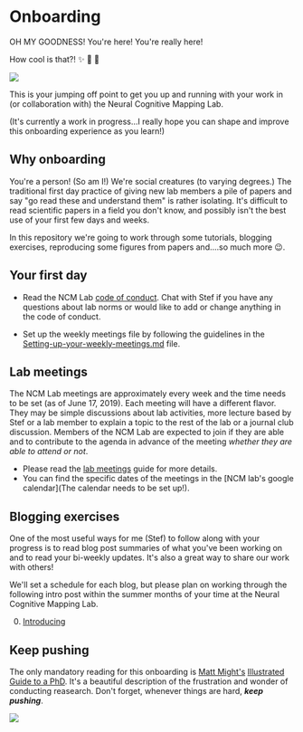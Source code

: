 # Onboarding

OH MY GOODNESS! You're here! You're really here!

How cool is that?! :sparkles: :balloon: :cake:

![](https://media.giphy.com/media/wAVA7WdV2jita/giphy.gif)

This is your jumping off point to get you up and running with your work in (or collaboration with) the Neural Cognitive Mapping Lab.

(It's currently a work in progress...I really hope you can shape and improve this onboarding experience as you learn!)

## Why onboarding

You're a person! (So am I!) We're social creatures (to varying degrees.) The traditional first day practice of giving new lab members a pile of papers and say "go read these and understand them" is rather isolating. It's difficult to read scientific papers in a field you don't know, and possibly isn't the best use of your first few days and weeks.

In this repository we're going to work through some tutorials, blogging exercises, reproducing some figures from papers and....so much more :wink:.

## Your first day

* Read the NCM Lab [code of conduct](https://github.com/NCMlab/Onboarding/blob/master/CODE_OF_CONDUCT.md). Chat with Stef if you have any questions about lab norms or would like to add or change anything in the code of conduct.

* Set up the weekly meetings file by following the guidelines in the [Setting-up-your-weekly-meetings.md](https://github.com/NCMlab/Onboarding/blob/master/Setting-up-your-weekly-meetings.md) file.

## Lab meetings

The NCM Lab meetings are approximately every week and the time needs to be set (as of June 17, 2019). Each meeting will have a different flavor. They may be simple discussions about lab activities, more lecture based by Stef or a lab member to explain a topic to the rest of the lab or a journal club discussion.
Members of the NCM Lab are expected to join if they are able and to contribute to the agenda in advance of the meeting *whether they are able to attend or not*.

* Please read the [lab meetings](Lab-meetings.md) guide for more details.
* You can find the specific dates of the meetings in the [NCM lab's google calendar](The calendar needs to be set up!).

## Blogging exercises

One of the most useful ways for me (Stef) to follow along with your progress is to read blog post summaries of what you've been working on and to read your bi-weekly updates. It's also a great way to share our work with others!

We'll set a schedule for each blog, but please plan on working through the following intro post within the summer months of your time at the Neural Cognitive Mapping Lab.

0. [Introducing](BLOGGING_EXERCISES/00-Introducing.md)
<!--1. [Meet 3 people at the Turing Institute](BLOGGING_EXERCISES/01-MeetThreePeople.md)
<!-- 2. [Blog about some code](BLOGGING_EXERCISES/02-BlogAboutSomeCode.md) 
3. [Contribute to an open source project](BLOGGING_EXERCISES/03-OpenSourceContribution.md) 
4. [Goal setting](BLOGGING_EXERCISES/04-GoalSetting.md) -->

## Keep pushing

The only mandatory reading for this onboarding is [Matt Might's](http://matt.might.net/) [Illustrated Guide to a PhD](http://matt.might.net/articles/phd-school-in-pictures/).
It's a beautiful description of the frustration and wonder of conducting reasearch.
Don't forget, whenever things are hard, ***keep pushing***.

![](http://matt.might.net/articles/phd-school-in-pictures/images/PhDKnowledge.012.jpg)
